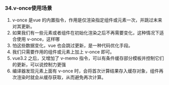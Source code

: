### 34.v-once使用场景

1. ﻿﻿﻿v-once 是vue 的内置指令，作用是仅渲染指定组件或元素一次，并跳过末来对其更新。
2. ﻿﻿如果我们有一些元素或者组件在初始化渲染之后不再需要变化，这种情况下适合使用 v-once，这样哪
3. 怕这些数据变化，vue 也会跳过更新，是一种代码优化手段。
4. 我们只需要作用的组件或元素上加上 v-once 即可。
5. ﻿﻿﻿vue3.2 之后，又增加了 v-memo 指令，可以有条件缓存部分模板并控制它们的更新，可以说控制力更强
6. ﻿﻿﻿编译器发现元素上面有 v-once 时，会将首次计算结果存入缓存对象，组件再次渲染时就会从缓存获取，从而避免再次计算。